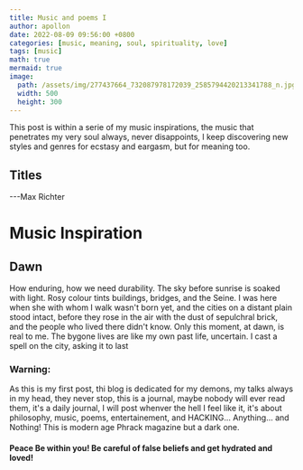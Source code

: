 ```yaml
---
title: Music and poems I
author: apollon
date: 2022-08-09 09:56:00 +0800
categories: [music, meaning, soul, spirituality, love]
tags: [music]
math: true
mermaid: true
image:
  path: /assets/img/277437664_732087978172039_2585794420213341788_n.jpg
  width: 500
  height: 300
---
```


This post is within a serie of my music inspirations, the music that penetrates my very soul always, never disappoints, I keep discovering new styles and genres for ecstasy and eargasm, but for meaning too.

## Titles
---Max Richter
# Music Inspiration

## Dawn

How enduring, how we need durability. The sky before sunrise is soaked with light. Rosy colour tints buildings, bridges, and the Seine. I was here when she with whom I walk wasn't born yet, and the cities on a distant plain stood intact, before they rose in the air with the dust of sepulchral brick, and the people who lived there didn't know. Only this moment, at dawn, is real to me. The bygone lives are like my own past life, uncertain. I cast a spell on the city, asking it to last

### Warning:
As this is my first post, thi blog is dedicated for my demons, my talks always in my head, they never stop, this is a journal, maybe nobody will ever read them, it's a daily journal, I will post whenver the hell I feel like it, it's about philosophy, music, poems, entertainement, and HACKING... Anything... and Nothing!
This is modern age Phrack magazine but a dark one.
#### Peace Be within you! Be careful of false beliefs and get hydrated and loved!